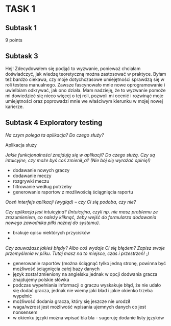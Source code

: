 # **TASK 1** 

## Subtask 1 

9 points 

## Subtask 3

Hej!
Zdecydowałem się podjąć to wyzwanie, ponieważ chciałam doświadczyć, jak wiedzę teoretyczną można zastosować w praktyce. Byłam też bardzo ciekawa, czy moje dotychczasowe umiejętności sprawdzą się w roli testera manualnego. Zawsze fascynowało mnie nowe oprogramowanie i uwielbiam odkrywać, jak ono działa. Mam nadzieję, że to wyzwanie pomoże mi dowiedzieć się nieco więcej o tej roli, pozwoli mi ocenić i rozwinąć moje umiejętności oraz poprowadzi mnie we właściwym kierunku w mojej nowej karierze.

## Subtask 4 Exploratory testing

*Na czym polega ta aplikacja? Do czego służy?*

Aplikacja służy 

*Jakie funkcjonalności znajdują się w aplikacji? Do czego służą. Czy są intuicyjne, czy może byś coś zmienił_a? (Nie bój się wyrażać opinię!)*

- dodawanie nowych graczy
- dodawanie meczy
- rozgrywki meczu
- filtrowanie według potrzeby
- generowanie raportow z możliwością ściągnięcia raportu 
  
*Oceń interfejs aplikacji (wygląd) – czy Ci się podoba, czy nie?*

*Czy aplikacja jest intuicyjna? (Intuicyjna, czyli np. nie masz problemu ze zrozumieniem, co należy kliknąć, żeby wejść do formularza dodawania nowego zawodnika piłki nożnej do systemu).*

- brakuje opisu niektórych przycisków
- 

*Czy zauważasz jakieś błędy? Albo coś wydaje Ci się błędem? Zapisz swoje przemyślenia w pliku. Tutaj masz na to miejsce, czas i przestrzeń! ;)*

- generowanie raportów (można ściągnąć tylko jedną stronę, powinna być możliwość ściągnięcia całej bazy danych
- język został zmieniony na angielsku jednak w opcji dodwania gracza znajdujemy polskie słówka
- podczas wypełniania informacji o graczu wyskakuje błąd, że nie udało się dodać gracza, jednak nie wiemy jaki bład i jakie okienko trzeba wypełnić
- możliwość dodania gracza, który się jeszcze nie urodził
- waga/wzrost jest możliwość wpisania ujemnych danych co jest nonsensem
- w okienku języki można wpisać bla bla - sugeruję dodanie listy języków



